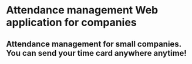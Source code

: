 # Attendance management Web application for companies
## Attendance management for small companies. You can send your time card anywhere anytime!